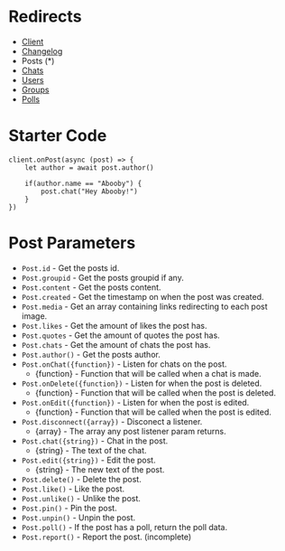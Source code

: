 # Redirects
* [Client](https://github.com/Abooby1/lyon/blob/main/README.md)
* [Changelog](https://github.com/Abooby1/lyon/blob/main/Docs/changelog.md)
* Posts (*)
* [Chats](https://github.com/Abooby1/lyon/blob/main/Docs/chats.md)
* [Users](https://github.com/Abooby1/lyon/blob/main/Docs/users.md)
* [Groups](https://github.com/Abooby1/lyon/blob/main/Docs/groups.md)
* [Polls](https://github.com/Abooby1/lyon/blob/main/Docs/polls.md)

# Starter Code
```
client.onPost(async (post) => {
	let author = await post.author()

	if(author.name == "Abooby") {
		post.chat("Hey Abooby!")
	}
})
```

# Post Parameters
* `Post.id` - Get the posts id.
* `Post.groupid` - Get the posts groupid if any.
* `Post.content` - Get the posts content.
* `Post.created` - Get the timestamp on when the post was created.
* `Post.media` - Get an array containing links redirecting to each post image.
* `Post.likes` - Get the amount of likes the post has.
* `Post.quotes` - Get the amount of quotes the post has.
* `Post.chats` - Get the amount of chats the post has.
* `Post.author()` - Get the posts author.
* `Post.onChat({function})` - Listen for chats on the post.
	* {function} - Function that will be called when a chat is made.
* `Post.onDelete({function})` - Listen for when the post is deleted.
	* {function} - Function that will be called when the post is deleted.
* `Post.onEdit({function})` - Listen for when the post is edited.
	* {function} - Function that will be called when the post is edited.
* `Post.disconnect({array})` - Disconect a listener.
	* {array} - The array any post listener param returns.
* `Post.chat({string})` - Chat in the post.
	* {string} - The text of the chat.
* `Post.edit({string})` - Edit the post.
	* {string} - The new text of the post.
* `Post.delete()` - Delete the post.
* `Post.like()` - Like the post.
* `Post.unlike()` - Unlike the post.
* `Post.pin()` - Pin the post.
* `Post.unpin()` - Unpin the post.
* `Post.poll()` - If the post has a poll, return the poll data.
* `Post.report()` - Report the post. (incomplete)